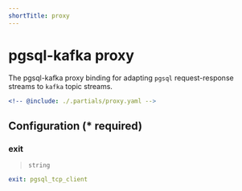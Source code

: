 ```yaml
---
shortTitle: proxy
---
```


# pgsql-kafka proxy

The pgsql-kafka proxy binding for adapting `pgsql` request-response streams to `kafka` topic streams.

```yaml {3}
<!-- @include: ./.partials/proxy.yaml -->
```

## Configuration (\* required)

<!-- @include: ./.partials/cataloged.md -->

### exit

> `string`

```yaml
exit: pgsql_tcp_client
```
